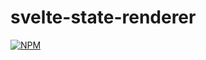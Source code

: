 # svelte-state-renderer
[![NPM](https://nodei.co/npm/svelte-state-renderer.png)](https://nodei.co/npm/svelte-state-renderer/)
